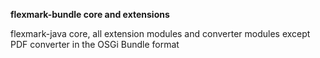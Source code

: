 **flexmark-bundle core and extensions**

flexmark-java core, all extension modules and converter modules except PDF converter in the OSGi Bundle format

